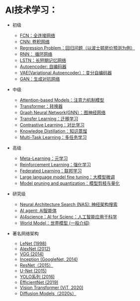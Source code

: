 # AI技术学习：
- 初级
  - [FCN：全连接网络](https://github.com/pengsihua2023/AI-learning/blob/main/%E5%88%9D%E7%BA%A7%3A%20%20FCN(MLP).md) 
  - [CNN: 卷积网络](https://github.com/pengsihua2023/AI-learning/blob/main/%E5%88%9D%E7%BA%A7%EF%BC%9ACNN.md)
  - [Regression Problem：回归问题（以波士顿房价预测为例）]()
  - [RNN： 循环网络]()
  - [LSTN：长短期记忆网络]()   
  - [Autoencoder: 自编码器](https://github.com/pengsihua2023/AI-learning/blob/main/%E5%88%9D%E7%BA%A7%EF%BC%9AAutoencoder.md)
  - [VAE(Variational Autoencoder）：变分自编码器]()
  - [GAN：生成对抗网络]() 
    
- 中级
  - [Attention-based Models：注意力机制模型](https://github.com/pengsihua2023/AI-learning/blob/main/%E4%B8%AD%E7%BA%A7%EF%BC%9AAttention-based%20Models.md)
  - [Transformer：转换器]()
  - [Graph Neural Network(GNN）：图神经网络]()
  - [Transfer Learning：迁移学习]()
  - [Contrastive Learning：对比学习](https://github.com/pengsihua2023/AI-learning/blob/main/%E4%B8%AD%E7%BA%A7%EF%BC%9A%20Contrastive%20Learning.md)
  - [Knowledge Distillation：知识蒸馏]()
  - [Multi-Task Learning：多任务学习]()      
    
- 高级
  - [Meta-Learning：元学习]()
  - [Reinforcement Learning：强化学习]()
  - [Federated Learning：联邦学习]()
  - [Large language model fine tuning：大模型微调]()
  - [Model pruning and quantization：模型剪枝与量化 ]()
    
- 研究级 
  - [Neural Architecture Search (NAS): 神经架构搜索]()
  - [AI agent: AI智能体]()
  - [AI4science：AI for Scienc：人工智能应用于科学]()
  - [World Model：世界模型 (一般介绍)]()

- 著名网络架构
    - [LeNet (1998)]()
    - [AlexNet (2012)]()
    - [VGG (2014)]()
    - [Inception (GoogleNet, 2014)]()
    - [ResNet（2015）]()
    - [U-Net (2015)]()
    - [YOLO系列 (2016)]()
    - [EfficientNet (2019)]()
    - [Vision Transformer (ViT, 2020)]()
    - [Diffusion Models（2020s）]()

